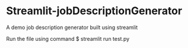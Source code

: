 # Streamlit-jobDescriptionGenerator
A demo job description generator built using streamlit

Run the file using command 
$ streamlit run test.py

